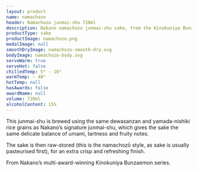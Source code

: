 ```yaml
---
layout: product
name: namachozo
header: Namachozo junmai-shu 720ml
description: Nakano namachozo junmai-shu sake, from the Kinokuniya Bunzaemon series.
productType: sake
productImage: namachozo.png
medalImage: null
smoothDryImage: namachozo-smooth-dry.svg
bodyImage: namachozo-body.svg
serveWarm: true
serveHot: false
chilledTemp: 5° - 10°
warmTemp: ~ 40°
hotTemp: null
hasAwards: false
awardName: null
volume: 720ml
alcoholContent: 15%
---
```


This junmai-shu is brewed using the same dewasanzan and yamada-nishiki rice grains as Nakano’s signature junmai-shu, which gives the sake the same delicate balance of umami, tartness and fruity notes.  

The sake is then raw-stored (this is the namachozō style, as sake is usually pasteurised first), for an extra crisp and refreshing finish.  

From Nakano’s multi-award-winning Kinokuniya Bunzaemon series.  

